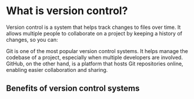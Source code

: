 # What is version control?

Version control is a system that helps track changes to files over time. It allows multiple people to collaborate on a project by keeping a history of changes, so you can:

Git is one of the most popular version control systems. It helps manage the codebase of a project, especially when multiple developers are involved. GitHub, on the other hand, is a platform that hosts Git repositories online, enabling easier collaboration and sharing.

## Benefits of version control systems
